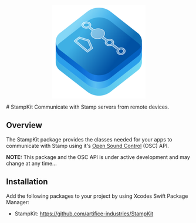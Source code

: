 <p align="center">
    <img src="stampkit-icon.svg" width="256" align="middle" alt=“StampKit”/>
</p>
# StampKit
Communicate with Stamp servers from remote devices.

## Overview
The StampKit package provides the classes needed for your apps to communicate with Stamp using it's [Open Sound Control](http://opensoundcontrol.org/introduction-osc) (OSC) API.

**NOTE:** This package and the OSC API is under active development and may change at any time...

## Installation
Add the following packages to your project by using Xcodes Swift Package Manager: 
- StampKit: https://github.com/artifice-industries/StampKit
